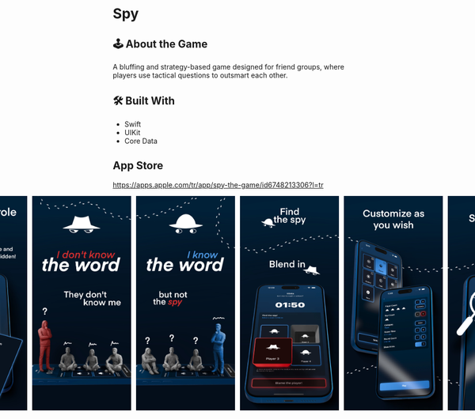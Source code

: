 # Spy

## 🕹️ About the Game

A bluffing and strategy-based game designed for friend groups, where players use tactical questions to outsmart each other.

## 🛠️ Built With

- Swift  
- UIKit  
- Core Data

## App Store

https://apps.apple.com/tr/app/spy-the-game/id6748213306?l=tr

<div style="display: flex; justify-content: center; gap: 10px;"><img src="readme-assets/ss01.jpg" width="200"/>   <img src="readme-assets/ss02.jpg" width="200"/>  <img src="readme-assets/ss03.jpg" width="200"/>  <img src="readme-assets/ss04.jpg" width="200"/>   <img src="readme-assets/ss05.jpg" width="200"/>  <img src="readme-assets/ss06.jpg" width="200"/></div>

